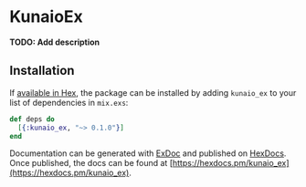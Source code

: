 # KunaioEx

**TODO: Add description**

## Installation

If [available in Hex](https://hex.pm/docs/publish), the package can be installed
by adding `kunaio_ex` to your list of dependencies in `mix.exs`:

```elixir
def deps do
  [{:kunaio_ex, "~> 0.1.0"}]
end
```

Documentation can be generated with [ExDoc](https://github.com/elixir-lang/ex_doc)
and published on [HexDocs](https://hexdocs.pm). Once published, the docs can
be found at [https://hexdocs.pm/kunaio_ex](https://hexdocs.pm/kunaio_ex).

